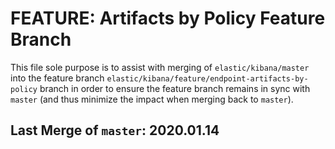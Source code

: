 # FEATURE: Artifacts by Policy Feature Branch

This file sole purpose is to assist with merging of `elastic/kibana/master` into the feature branch `elastic/kibana/feature/endpoint-artifacts-by-policy` branch in order to ensure the feature branch remains in sync with `master` (and thus minimize the impact when merging back to `master`).



## Last Merge of `master`: 2020.01.14

